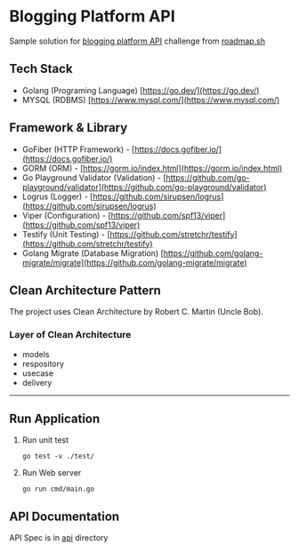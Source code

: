 # Blogging Platform API
Sample solution for [blogging platform API](https://roadmap.sh/projects/blogging-platform-api) challenge from [roadmap.sh](https://roadmap.sh)


## Tech Stack
-  Golang (Programing Language) [https://go.dev/](https://go.dev/)
-  MYSQL (RDBMS) [https://www.mysql.com/](https://www.mysql.com/)

## Framework & Library
- GoFiber (HTTP Framework) - [https://docs.gofiber.io/](https://docs.gofiber.io/)
- GORM (ORM) - [https://gorm.io/index.html](https://gorm.io/index.html)
- Go Playground Validator (Validation) - [https://github.com/go-playground/validator](https://github.com/go-playground/validator)
- Logrus (Logger) - [https://github.com/sirupsen/logrus](https://github.com/sirupsen/logrus)
- Viper (Configuration) - [https://github.com/spf13/viper](https://github.com/spf13/viper)
- Testify (Unit Testing) - [https://github.com/stretchr/testify](https://github.com/stretchr/testify)
- Golang Migrate (Database Migration) [https://github.com/golang-migrate/migrate](https://github.com/golang-migrate/migrate)

## Clean Architecture Pattern
The project uses Clean Architecture by Robert C. Martin (Uncle Bob).

### Layer of Clean Architecture
-  models
-  respository
-  usecase
-  delivery
___

## Run Application
1. Run unit test  
   ```shell
   go test -v ./test/
   ```
2. Run Web server  
   ```shell
   go run cmd/main.go
   ```

## API Documentation
API Spec is in [api](./api/personal-blogging-platform-api.md) directory
